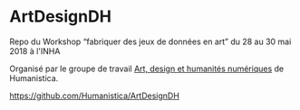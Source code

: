 # ArtDesignDH
Repo du Workshop “fabriquer des jeux de données en art” du 28 au 30 mai 2018 à l'INHA

Organisé par le groupe de travail <a href="http://www.humanisti.ca/forums/forum/groupes-de-travail/arts/">Art, design et humanités numériques</a> de Humanistica.

<a href="https://github.com/Humanistica/ArtDesignDH">https://github.com/Humanistica/ArtDesignDH</a>
